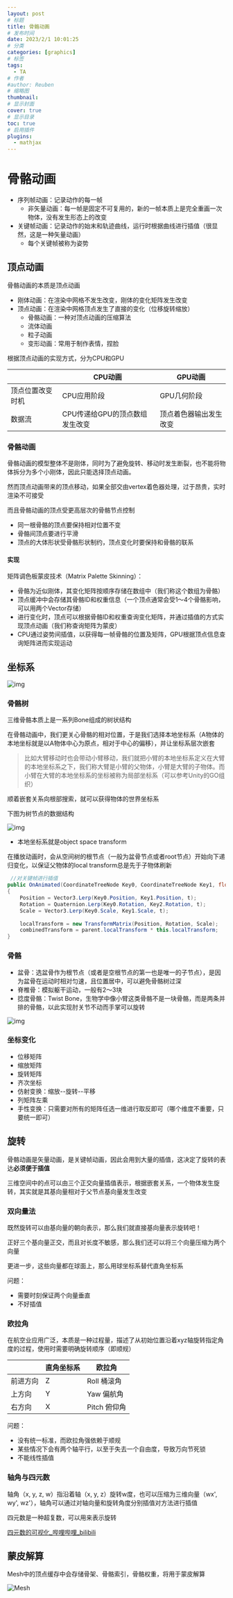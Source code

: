 ```yaml
---
layout: post
# 标题
title: 骨骼动画  
# 发布时间
date: 2023/2/1 10:01:25  
# 分类
categories: [graphics] 
# 标签
tags:
  - TA
# 作者
#author: Reuben
# 缩略图
thumbnail: 
# 显示封面
cover: true
# 显示目录
toc: true
# 启用插件
plugins:
  - mathjax
---
```


# 骨骼动画

- 序列帧动画：记录动作的每一帧
  - 非矢量动画：每一帧是固定不可复用的，新的一帧本质上是完全重画一次物体，没有发生形态上的改变
- 关键帧动画：记录动作的始末和轨迹曲线，运行时根据曲线进行插值（很显然，这是一种矢量动画）
  - 每个关键帧被称为姿势

## 顶点动画

骨骼动画的本质是顶点动画

- 刚体动画：在渲染中网格不发生改变，刚体的变化矩阵发生改变
- 顶点动画：在渲染中网格顶点发生了直接的变化（位移旋转缩放）
  - 骨骼动画：一种对顶点动画的压缩算法
  - 流体动画
  - 粒子动画
  - 变形动画：常用于制作表情，捏脸

根据顶点动画的实现方式，分为CPU和GPU

|                  | CPU动画                        | GPU动画                |
| ---------------- | ------------------------------ | ---------------------- |
| 顶点位置改变时机 | CPU应用阶段                    | GPU几何阶段            |
| 数据流           | CPU传递给GPU的顶点数组发生改变 | 顶点着色器输出发生改变 |

### 骨骼动画

骨骼动画的模型整体不是刚体，同时为了避免旋转、移动时发生断裂，也不能将物体拆分为多个小刚体，因此只能选择顶点动画。

然而顶点动画带来的顶点移动，如果全部交由vertex着色器处理，过于昂贵，实时渲染不可接受

而且骨骼动画的顶点受更高层次的骨骼节点控制

- 同一根骨骼的顶点要保持相对位置不变
- 骨骼间顶点要进行平滑
- 顶点的大体形状受骨骼形状制约，顶点变化时要保持和骨骼的联系

#### 实现

矩阵调色板蒙皮技术（Matrix Palette Skinning）：

- 骨骼为近似刚体，其变化矩阵按顺序存储在数组中（我们称这个数组为骨骼）
- 顶点缓冲中会存储其骨骼ID和权重信息（一个顶点通常会受1～4个骨骼影响，可以用两个Vector存储）
- 进行变化时，顶点可以根据骨骼ID和权重查询变化矩阵，并通过插值的方式实现顶点动画（我们称查询矩阵为蒙皮）
- CPU通过姿势间插值，以获得每一帧骨骼的位置及矩阵，GPU根据顶点信息查询矩阵进而实现运动

## 坐标系

![img](/images/坐标系.png)

### 骨骼树

三维骨骼本质上是一系列Bone组成的树状结构

在骨骼动画中，我们更关心骨骼的相对位置，于是我们选择本地坐标系（A物体的本地坐标就是以A物体中心为原点，相对于中心的偏移），并让坐标系层次嵌套

> 比如大臂移动时也会带动小臂移动，我们就把小臂的本地坐标系定义在大臂的本地坐标系之下，我们称大臂是小臂的父物体，小臂是大臂的子物体。而小臂在大臂的本地坐标系的坐标被称为局部坐标系（可以参考Unity的GO组织）

顺着嵌套关系向根部搜索，就可以获得物体的世界坐标系

下图为树节点的数据结构

![img](/images/空间树节点.png)

- 本地坐标系就是object space transform

在播放动画时，会从空间树的根节点（一般为盆骨节点或者root节点）开始向下递归变化，以保证父物体的local transform总是先于子物体刷新

```C#
 //对关键帧进行插值 
public OnAnimated(CoordinateTreeNode Key0, CoordinateTreeNode Key1, float t)
{ 
    Position = Vector3.Lerp(Key0.Position, Key1.Position, t); 
    Rotation = Quaternion.Lerp(Key0.Rotation, Key2.Rotation, t); 
    Scale = Vector3.Lerp(Key0.Scale, Key1.Scale, t); 
    
    localTransform = new TransformMatrix(Position, Rotation, Scale); 
    combinedTransform = parent.localTransform * this.localTransform; 
} 
```

### 骨骼

- 盆骨：选盆骨作为根节点（或者是空根节点的第一也是唯一的子节点），是因为盆骨在运动时相对匀速，且位置居中，可以避免骨骼树过深
- 脊椎骨：模拟躯干运动，一般有2～3块
- 捻度骨骼：Twist Bone，生物学中像小臂这类骨骼不是一块骨骼，而是两条并排的骨骼，以此实现肘关节不动而手掌可以旋转

![img](/images/人体骨骼.png)

### 坐标变化

- 位移矩阵
- 缩放矩阵
- 旋转矩阵
- 齐次坐标
- 仿射变换：缩放--旋转--平移
- 列矩阵左乘
- 手性变换：只需要对所有的矩阵任选一维进行取反即可（哪个维度不重要，只要统一即可）

## 旋转

骨骼动画是矢量动画，是关键帧动画，因此会用到大量的插值，这决定了旋转的表达**必须便于插值**

三维空间中的点可以由三个正交向量插值表示，根据嵌套关系，一个物体发生旋转，其实就是其基向量相对于父节点基向量发生改变

### 双向量法

既然旋转可以由基向量的朝向表示，那么我们就直接基向量表示旋转吧！

正好三个基向量正交，而且对长度不敏感，那么我们还可以将三个向量压缩为两个向量

更进一步，这些向量都在球面上，那么用球坐标系替代直角坐标系

问题：

- 需要时刻保证两个向量垂直
- 不好插值

### 欧拉角

在航空业应用广泛，本质是一种过程量，描述了从初始位置沿着xyz轴旋转指定角度的过程，使用时需要明确旋转顺序（即顺规）

|          | 直角坐标系 | 欧拉角       |
| -------- | ---------- | ------------ |
| 前进方向 | Z          | Roll 桶滚角  |
| 上方向   | Y          | Yaw 偏航角   |
| 右方向   | X          | Pitch 俯仰角 |

问题：

- 没有统一标准，而欧拉角强依赖于顺规
- 某些情况下会有两个轴平行，以至于失去一个自由度，导致万向节死锁
- 不能线性插值

### 轴角与四元数

轴角（x, y, z, w）指沿着轴（x, y, z）旋转w度，也可以压缩为三维向量（wx', wy', wz'），轴角可以通过对轴向量和旋转角度分别插值对方法进行插值

四元数是一种超复数，可以用来表示旋转

[四元数的可视化_哔哩哔哩_bilibili](https://www.bilibili.com/video/BV1SW411y7W1)

## 蒙皮解算

Mesh中的顶点缓存中会存储骨架、骨骼索引，骨骼权重，将用于蒙皮解算

![Mesh](/images/Mesh.png)

